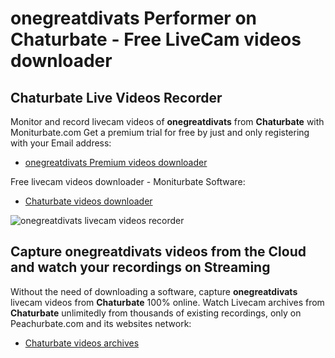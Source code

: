 # onegreatdivats Performer on Chaturbate - Free LiveCam videos downloader

## Chaturbate Live Videos Recorder

Monitor and record livecam videos of **onegreatdivats** from **Chaturbate** with Moniturbate.com
Get a premium trial for free by just and only registering with your Email address:
* [onegreatdivats Premium videos downloader](https://moniturbate.com/request-demo-licence-key.html)

Free livecam videos downloader - Moniturbate Software:
* [Chaturbate videos downloader](https://moniturbate.com/moniturbate-download-software.html)

![onegreatdivats livecam videos recorder](https://peachurnet.com/templates/moniturbate-software.png)


## Capture onegreatdivats videos from the Cloud and watch your recordings on Streaming

Without the need of downloading a software, capture **onegreatdivats** livecam videos from **Chaturbate** 100% online.
Watch Livecam archives from **Chaturbate** unlimitedly from thousands of existing recordings, only on Peachurbate.com and its websites network:
* [Chaturbate videos archives](https://peachurnet.com/)